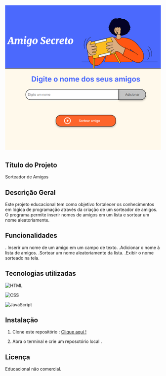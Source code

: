 

<h1 align="center">

<img src= "challenge-amigo-secreto_pt-main\assets\Captura de tela 2025-01-31 172013.png"></img>
</h1>

## Título do Projeto
Sorteador de Amigos

## Descrição Geral 
Este projeto educacional tem como objetivo fortalecer os conhecimentos em lógica de programação através da criação de um sorteador de amigos. O programa permite inserir nomes de amigos em um lista e sortear um nome aleatoriamente.

## Funcionalidades 
. Inserir um nome de um amigo em um campo de texto.
.Adicionar o nome à lista de amigos.
.Sortear um nome aleatoriamente da lista.
.Exibir o nome sorteado na tela.

## Tecnologias utilizadas 
<!-- Badge de HTML -->
![HTML](https://img.shields.io/badge/HTML-E34F26?style=for-the-badge&logo=html5&logoColor=white)

<!-- Badge de CSS -->
![CSS](https://img.shields.io/badge/CSS-1572B6?style=for-the-badge)

 <!-- Badge de JavaScript -->
![JavaScript](https://img.shields.io/badge/JavaScript-F7DF1E?style=for-the-badge&logo=javascript&logoColor=323330)

## Instalação
1. Clone este repositório : [Clique aqui !](https://github.com/Maridev08/challenge-amigo-secreto.git)

2. Abra o terminal e crie um reposotório local .

## Licença

Educacional não comercial.





